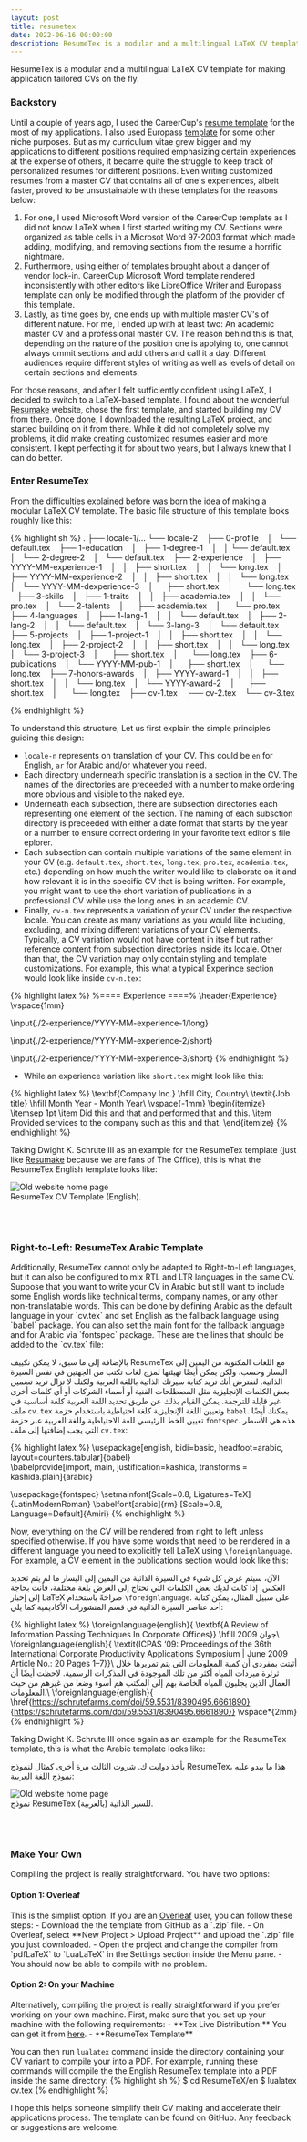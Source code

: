 ```yaml
---
layout: post
title: resumetex
date: 2022-06-16 00:00:00
description: ResumeTex is a modular and a multilingual LaTeX CV template for making application tailored CVs on the fly
---
```


ResumeTex is a modular and a multilingual LaTeX CV template for making application tailored CVs on the fly.

<h3 class="thick">Backstory</h3>
Until a couple of years ago, I used the CareerCup's <a href="https://www.careercup.com/resume" target="_blank">resume template</a> for the most of my applications. I also used Europass <a href="https://europa.eu/europass" target="_blank">template</a> for some other niche purposes. But as my curriculum vitae grew bigger and my applications to different positions required emphasizing certain experiences at the expense of others, it became quite the struggle to keep track of personalized resumes for different positions. Even writing customized resumes from a master CV that contains all of one's experiences, albeit faster, proved to be unsustainable with these templates for the reasons below:

1. For one, I used Microsoft Word version of the CareerCup template as I did not know LaTeX when I first started writing my CV. Sections were organized as table cells in a Microsot Word 97-2003 format which made adding, modifying, and removing sections from the resume a horrific nightmare.
2. Furthermore, using either of templates brought about a danger of vendor lock-in. CareerCup Microsoft Word template rendered inconsistently with other editors like LibreOffice Writer and Europass template can only be modified through the platform of the provider of this template.
3. Lastly, as time goes by, one ends up with multiple master CV's of different nature. For me, I ended up with at least two: An academic master CV and a professional master CV. The reason behind this is that, depending on the nature of the position one is applying to, one cannot always ommit sections and add others and call it a day. Different audiences require different styles of writing as well as levels of detail on certain sections and elements.

For those reasons, and after I felt sufficiently confident using LaTeX, I decided to switch to a LaTeX-based template. I found about the wonderful <a href="https://latexresu.me" target="_blank">Resumake</a> website, chose the first template, and started building my CV from there. Once done, I downloaded the resulting LaTeX project, and started building on it from there. While it did not completely solve my problems, it did make creating customized resumes easier and more consistent. I kept perfecting it for about two years, but I always knew that I can do better.

<h3 class="thick">Enter ResumeTex</h3>
From the difficulties explained before was born the idea of making a modular LaTeX CV template. The basic file structure of this template looks roughly like this:

{% highlight sh %}
.
├── locale-1/...
└── locale-2
    ├── 0-profile
    │   └── default.tex
    ├── 1-education
    │   ├── 1-degree-1
    │   │   └── default.tex
    │   └── 2-degree-2
    │       └── default.tex
    ├── 2-experience
    │   ├── YYYY-MM-experience-1
    │   │   ├── short.tex
    │   │   └── long.tex
    │   ├── YYYY-MM-experience-2
    │   │   ├── short.tex
    │   │   └── long.tex
    │   └── YYYY-MM-dexperience-3
    │       ├── short.tex
    │       └── long.tex
    ├── 3-skills
    │   ├── 1-traits
    │   │   ├── academia.tex
    │   │   └── pro.tex
    │   └── 2-talents
    │       ├── academia.tex
    │       └── pro.tex
    ├── 4-languages
    │   ├── 1-lang-1
    │   │   └── default.tex
    │   ├── 2-lang-2
    │   │   └── default.tex
    │   └── 3-lang-3
    │       └── default.tex
    ├── 5-projects
    │   ├── 1-project-1
    │   │   ├── short.tex
    │   │   └── long.tex
    │   ├── 2-project-2
    │   │   ├── short.tex
    │   │   └── long.tex
    │   └── 3-project-3
    │       ├── short.tex
    │       └── long.tex
    ├── 6-publications
    │   └── YYYY-MM-pub-1
    │       ├── short.tex
    │       └── long.tex
    ├── 7-honors-awards
    │   ├── YYYY-award-1
    │   │   ├── short.tex
    │   │   └── long.tex
    │   └── YYYY-award-2
    │       ├── short.tex
    │       └── long.tex
    ├── cv-1.tex
    ├── cv-2.tex
    └── cv-3.tex


{% endhighlight %}

To understand this structure, Let us first explain the simple principles guiding this design:
- `locale-n` represents on translation of your CV. This could be `en` for English, `ar` for Arabic and/or whatever you need.
- Each directory underneath specific translation is a section in the CV. The names of the directories are preceeded with a number to make ordering more obvious and visible to the naked eye.
- Underneath each subsection, there are subsection directories each representing one element of the section. The naming of each subsction directory is preceeded with either a date format that starts by the year or a number to ensure correct ordering in your favorite text editor's file eplorer.
- Each subsection can contain multiple variations of the same element in your CV (e.g. `default.tex`, `short.tex`, `long.tex`, `pro.tex`, `academia.tex`, etc.) depending on how much the writer would like to elaborate on it and how relevant it is in the specific CV that is being written. For example, you might want to use the short variation of publications in a professional CV while use the long ones in an academic CV.
- Finally, `cv-n.tex` represents a variation of your CV under the respective locale. You can create as many variations as you would like including, excluding, and mixing different variations of your CV elements. Typically, a CV variation would not have content in itself but rather reference content from subsection directories inside its locale. Other than that, the CV variation may only contain styling and template customizations. For example, this what a typical Experince section would look like inside `cv-n.tex`:


{% highlight latex %}
%==== Experience ====%
\header{Experience}
\vspace{1mm}

\input{./2-experience/YYYY-MM-experience-1/long}

\input{./2-experience/YYYY-MM-experience-2/short}

\input{./2-experience/YYYY-MM-experience-3/short}
{% endhighlight %}

- While an experience variation like `short.tex` might look like this:

{% highlight latex %}
\textbf{Company Inc.} \hfill City, Country\\
\textit{Job title} \hfill Month Year - Month Year\\
\vspace{-1mm}
\begin{itemize} \itemsep 1pt
	\item Did this and that and performed that and this.
	\item Provided services to the company such as this and that.
\end{itemize}
{% endhighlight %}

Taking Dwight K. Schrute III as an example for the ResumeTex template (just like <a href="https://latexresu.me" target="_blank">Resumake</a> because we are fans of The Office), this is what the ResumeTex English template looks like:
<div class="img_row border">
	<img class="col three" src="{{site.baseurl}}/img/posts/2022-05-06-resumetex/resumetex-en.png" alt="Old website home page">
</div>
<div class="col three caption">
	ResumeTex CV Template (English). 
</div>

<br/><br/>

<h3 class="thick">Right-to-Left: ResumeTex Arabic Template</h3>
Additionally, ResumeTex cannot only be adapted to Right-to-Left languages, but it can also be configured to mix RTL and LTR languages in the same CV. Suppose that you want to write your CV in Arabic but still want to include some English words like technical terms, company names, or any other non-translatable words. This can be done by defining Arabic as the default language in your `cv.tex` and set English as the fallback language using `babel` package. You can also set the main font for the fallback language and for Arabic via `fontspec` package. These are the lines that should be added to the `cv.tex` file:

بالإضافة إلى ما سبق، لا يمكن تكييف ResumeTex مع اللغات المكتوبة من اليمين إلى اليسار وحسب، ولكن يمكن أيضًا تهيئتها لمزج لغات تكتب من الجهتين في نفس السيرة الذاتية. لنفترض أنك تريد كتابة سيرتك الذاتية باللغة العربية ولكنك لا تزال تريد تضمين بعض الكلمات الإنجليزية مثل المصطلحات الفنية أو أسماء الشركات أو أي كلمات أخرى غير قابلة للترجمة. يمكن القيام بذلك عن طريق تحديد اللغة العربية كلغة أساسية في ملف `cv.tex` وتعيين اللغة الإنجليزية كلغة احتياطية باستخدام حزمة `babel`. يمكنك أيضًا تعيين الخط الرئيسي للغة الاحتياطية وللغة العربية عبر حزمة `fontspec`. هذه هي الأسطر التي يجب إضافتها إلى ملف `cv.tex`:

{% highlight latex %}
\usepackage[english,
            bidi=basic,
            headfoot=arabic,
            layout=counters.tabular]{babel}        
\babelprovide[import, main,
            justification=kashida,
            transforms = kashida.plain]{arabic}

\usepackage{fontspec}
\setmainfont[Scale=0.8, Ligatures=TeX]{LatinModernRoman}
\babelfont[arabic]{rm}
          [Scale=0.8, Language=Default]{Amiri}
{% endhighlight %}

Now, everything on the CV will be rendered from right to left unless specified otherwise. If you have some words that need to be rendered in a different language you need to explicitly tell LaTeX using `\foreignlanguage`. For example, a CV element in the publications section would look like this:

الآن، سيتم عرض كل شيء في السيرة الذاتية من اليمين إلى اليسار ما لم يتم تحديد العكس. إذا كانت لديك بعض الكلمات التي تحتاج إلى العرض بلغة مختلفة، فأنت بحاجة إلى إخبار LaTeX صراحةً باستخدام `\foreignlanguage`. على سبيل المثال، يمكن كتابة أحد عناصر السيرة الذاتية في قسم المنشورات الأكاديمية كما يلي:

{% highlight latex %}
\foreignlanguage{english}{
	\textbf{A Review of Information Passing 
	Techniques In Corporate Offices}} \hfill جوان 2009\\
\foreignlanguage{english}{
	\textit{ICPAS ‘09: Proceedings of the 36th 
	International Corporate Productivity Applications Symposium | June
	2009 Article No.: 20 Pages 1–7}}\\
أثبتت بمفردي أن كمية المعلومات التي يتم تمريرها خلال
ثرثرة مبردات المياه أكثر من تلك الموجودة في المذكرات الرسمية.
لاحظت أيضًا أن العمال الذين يجلبون المياه الخاصة
بهم إلى المكتب هم أسوء وضعا من غيرهم من حيث المعلومات.\\
\foreignlanguage{english}{
	\href{https://schrutefarms.com/doi/59.5531/8390495.6661890}
	{https://schrutefarms.com/doi/59.5531/8390495.6661890}}
\vspace*{2mm}
{% endhighlight %}

Taking Dwight K. Schrute III once again as an example for the ResumeTex template, this is what the Arabic template looks like:

بأخذ دوايت ك. شروت الثالث مرة أخرى كمثال لنموذج ResumeTex، هذا ما يبدو عليه نموذج اللغة العربية:


<div class="img_row border">
	<img class="col three" src="{{site.baseurl}}/img/posts/2022-05-06-resumetex/resumetex-ar.png" alt="Old website home page">
</div>
<div class="col three caption">
	نموذج ResumeTex للسير الذاتية (بالعربية).
</div>

<br/><br/>

<h3 class="thick">Make Your Own</h3>
Compiling the project is really straightforward. You have two options:

<h4 class="thick">Option 1: Overleaf</h4>
This is the simplist option. If you are an <a href="https://www.overleaf.com" target="_blank">Overleaf</a> user, you can follow these steps:
- Download the the template from GitHub as a `.zip` file.
- On Overleaf, select **New Project > Upload Project** and upload the `.zip` file you just downloaded.
- Open the project and change the compiler from `pdfLaTeX` to `LuaLaTeX` in the Settings section inside the Menu pane.
- You should now be able to compile with no problem.

<h4 class="thick">Option 2: On your Machine</h4>
Alternatively, compiling the project is really straightforward if you prefer working on your own machine. First, make sure that you set up your machine with the following requirements:
- **Tex Live Distribution:** You can get it from <a href="https://tug.org/texlive" target="_blank">here</a>.
- **ResumeTex Template**

You can then run `lualatex` command inside the directory containing your CV variant to compile your into a PDF. For example, running these commands will compile the the English ResumeTex template into a PDF inside the same directory:
{% highlight sh %}
$ cd ResumeTeX/en
$ lualatex cv.tex
{% endhighlight %}



I hope this helps someone simplify their CV making and accelerate their applications process. The template can be found on GitHub. Any feedback or suggestions are welcome.

<span class="contacticon center">
	<a href="https://github.com/iskandergaba/ResumeTex" target="_blank"><i class="fab fa-github"></i></a>
</span>
